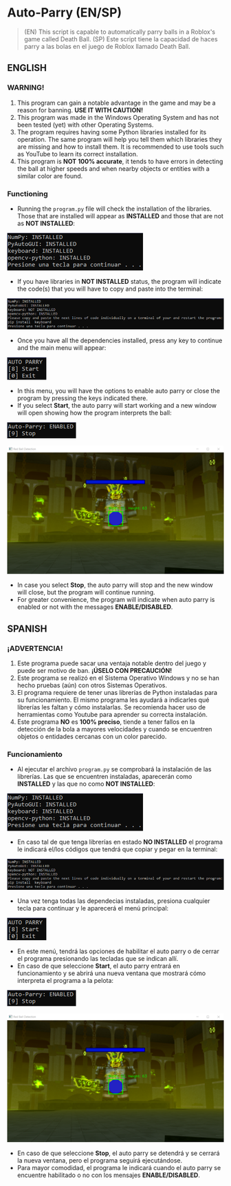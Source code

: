 # Auto-Parry (EN/SP)

> (EN) This script is capable to automatically parry balls in a Roblox's game called Death Ball. (SP) Este script tiene la capacidad de haces parry a las bolas en el juego de Roblox llamado Death Ball.

## ENGLISH
### WARNING!
1. This program can gain a notable advantage in the game and may be a reason for banning. **USE IT WITH CAUTION!**
2. This program was made in the Windows Operating System and has not been tested (yet) with other Operating Systems.
3. The program requires having some Python libraries installed for its operation. The same program will help you tell them which libraries they are missing and how to install them. It is recommended to use tools such as YouTube to learn its correct installation.
4. This program is **NOT** **100% accurate**, it tends to have errors in detecting the ball at higher speeds and when nearby objects or entities with a similar color are found.
### Functioning
* Running the `program.py` file will check the installation of the libraries. Those that are installed will appear as **INSTALLED** and those that are not as **NOT INSTALLED**:

![INSTALLED.png](INSTALLED.png)

* If you have libraries in **NOT INSTALLED** status, the program will indicate the code(s) that you will have to copy and paste into the terminal:

![NOT_INSTALLED.png](NOT_INSTALLED.png)

* Once you have all the dependencies installed, press any key to continue and the main menu will appear:

![menu.png](menu.png)

* In this menu, you will have the options to enable auto parry or close the program by pressing the keys indicated there.
* If you select **Start**, the auto parry will start working and a new window will open showing how the program interprets the ball:

![parry.png](parry.png)

![view.png](view.png)

* In case you select **Stop**, the auto parry will stop and the new window will close, but the program will continue running.
* For greater convenience, the program will indicate when auto parry is enabled or not with the messages **ENABLE/DISABLED**.

## SPANISH
### ¡ADVERTENCIA!
1. Este programa puede sacar una ventaja notable dentro del juego y puede ser motivo de ban. **¡ÚSELO CON PRECAUCIÓN!**
2. Este programa se realizó en el Sistema Operativo Windows y no se han hecho pruebas (aún) con otros Sistemas Operativos.
3. El programa requiere de tener unas librerías de Python instaladas para su funcionamiento. El mismo programa les ayudará a indicarles qué librerías les faltan y cómo instalarlas. Se recomienda hacer uso de herramientas como Youtube para aprender su correcta instalación.
4. Este programa **NO** es **100% preciso**, tiende a tener fallos en la detección de la bola a mayores velocidades y cuando se encuentren objetos o entidades cercanas con un color parecido.
### Funcionamiento
* Al ejecutar el archivo `program.py` se comprobará la instalación de las librerías. Las que se encuentren instaladas, aparecerán como **INSTALLED** y las que no como **NOT INSTALLED**:

![INSTALLED.png](INSTALLED.png)

* En caso tal de que tenga librerías en estado **NO INSTALLED** el programa le indicará el/los códigos que tendrá que copiar y pegar en la terminal:

![NOT_INSTALLED.png](NOT_INSTALLED.png)

* Una vez tenga todas las dependecias instaladas, presiona cualquier tecla para continuar y le aparecerá el menú principal:

![menu.png](menu.png)

* En este menú, tendrá las opciones de habilitar el auto parry o de cerrar el programa presionando las tecladas que se indican allí.
* En caso de que seleccione **Start**, el auto parry entrará en funcionamiento y se abrirá una nueva ventana que mostrará cómo interpreta el programa a la pelota:

![parry.png](parry.png)

![view.png](view.png)

* En caso de que seleccione **Stop**, el auto parry se detendrá y se cerrará la nueva ventana, pero el programa seguirá ejecutándose.
* Para mayor comodidad, el programa le indicará cuando el auto parry se encuentre habilitado o no con los mensajes **ENABLE/DISABLED**.
